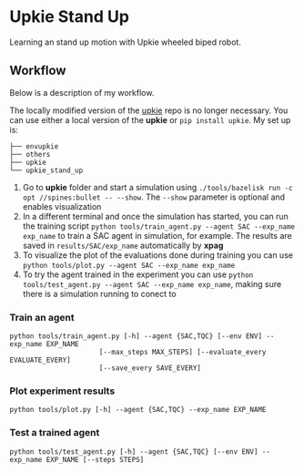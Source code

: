 # Upkie Stand Up

Learning an stand up motion with Upkie wheeled biped robot.

## Workflow

Below is a description of my workflow.

The locally modified version of the [upkie](https://github.com/tasts-robots/upkie) repo is no longer necessary. You can use either a local version of the __upkie__ or `pip install upkie`. My set up is:
```
├── envupkie
├── others
├── upkie
└── upkie_stand_up
```
1. Go to __upkie__ folder and start a simulation using `./tools/bazelisk run -c opt //spines:bullet -- --show`. The `--show` parameter is optional and enables visualization
2. In a different terminal and once the simulation has started, you can run the training script `python tools/train_agent.py --agent SAC --exp_name exp_name` to train a SAC agent in simulation, for example. The results are saved in `results/SAC/exp_name` automatically by __xpag__
3. To visualize the plot of the evaluations done during training you can use `python tools/plot.py --agent SAC --exp_name exp_name`
4. To try the agent trained in the experiment you can use `python tools/test_agent.py --agent SAC --exp_name exp_name`, making sure there is a simulation running to conect to

### Train an agent

```
python tools/train_agent.py [-h] --agent {SAC,TQC} [--env ENV] --exp_name EXP_NAME
                      [--max_steps MAX_STEPS] [--evaluate_every EVALUATE_EVERY]
                      [--save_every SAVE_EVERY]
```

### Plot experiment results

```
python tools/plot.py [-h] --agent {SAC,TQC} --exp_name EXP_NAME
```

### Test a trained agent

```
python tools/test_agent.py [-h] --agent {SAC,TQC} [--env ENV] --exp_name EXP_NAME [--steps STEPS]
```
